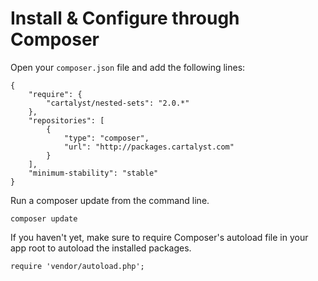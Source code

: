 # Install & Configure through Composer

Open your `composer.json` file and add the following lines:

	{
		"require": {
			"cartalyst/nested-sets": "2.0.*"
		},
		"repositories": [
			{
				"type": "composer",
				"url": "http://packages.cartalyst.com"
			}
		],
		"minimum-stability": "stable"
	}

Run a composer update from the command line.

	composer update

If you haven't yet, make sure to require Composer's autoload file in your app root to autoload the installed packages.

	require 'vendor/autoload.php';

